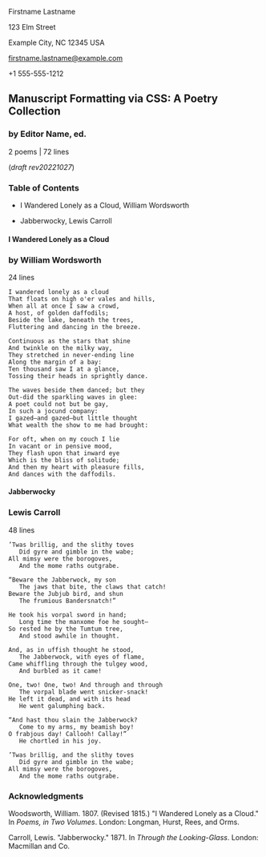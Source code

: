 <!--
Convert this to PDF (reference README.md on how to do that).

NOTE: this is experimental! This will likely change.

Poetry collections no matter the length are typically formatted similarly to
a chapter-book, but a little different ...
- title page (same as a long-form prose)
- Table of contents chapter: .m-chapter.toc -> .m-scene
- The poems: empty .m-chapter -> m-poem m-poem m-poem ...
- Acknowledgements chapter: .m-chapter -> m-scene

(c) Copyright 2022 Todd Warner
This work is licensed under Attribution 4.0 International. To view a copy
of this license, visit http://creativecommons.org/licenses/by/4.0/
-->

<style>
    /*
    @import url("https://toddwarner.io/pub/css/manuscript-css/manuscript.css");
    @import "/full/path/to/the/repository/for/manuscript-css/manuscript.css";
    */
    @import url("../manuscript.css");

    :root {
        /*
        --m-page-break-simulated-long: 0;
        --m-font-weight-title: bold;
        --m-font-weight-title-chapter: bold;
        --m-font-weight-title-poem: bold;
        --m-pagination-header: "Lastname / Long-form Poetry / " counter(page);
        */
    }
</style>

<div id="vpage" class="no-header">
<article id="manuscript" class="long poetry">

<div id="m-contact">

Firstname Lastname

123 Elm Street

Example City, NC 12345 USA

firstname.lastname@example.com

+1 555-555-1212

</div>

<div class="m-header">

# Manuscript Formatting via CSS: A Poetry Collection

### by Editor Name, ed.

<div class="m-facts">

2 poems | 72 lines

(_draft rev20221027_)

</div></div>

<section class="m-chapter toc">
<div class="m-header">

# Table of Contents

</div>
<section class="m-scene">

- I Wandered Lonely as a Cloud, William Wordsworth

- Jabberwocky, Lewis Carroll

</section></section>
<section class="m-chapter">
<section class="m-poem">
<div class="m-header">

# I Wandered Lonely as a Cloud

### by William Wordsworth

<div class="m-facts">

24 lines

</div></div>

```plaintext
I wandered lonely as a cloud
That floats on high o'er vales and hills,
When all at once I saw a crowd,
A host, of golden daffodils;
Beside the lake, beneath the trees,
Fluttering and dancing in the breeze.
```
```plaintext
Continuous as the stars that shine
And twinkle on the milky way,
They stretched in never-ending line
Along the margin of a bay:
Ten thousand saw I at a glance,
Tossing their heads in sprightly dance.
```
```plaintext
The waves beside them danced; but they
Out-did the sparkling waves in glee:
A poet could not but be gay,
In such a jocund company:
I gazed—and gazed—but little thought
What wealth the show to me had brought:
```
```plaintext
For oft, when on my couch I lie
In vacant or in pensive mood,
They flash upon that inward eye
Which is the bliss of solitude;
And then my heart with pleasure fills,
And dances with the daffodils.
```

</section> <!-- end poem -->
<section class="m-poem">
<div class="m-header">

# Jabberwocky

### Lewis Carroll

<div class="m-facts">

48 lines

</div></div>

```plaintext
’Twas brillig, and the slithy toves
   Did gyre and gimble in the wabe;
All mimsy were the borogoves,
   And the mome raths outgrabe.
```
```plaintext
“Beware the Jabberwock, my son
   The jaws that bite, the claws that catch!
Beware the Jubjub bird, and shun
   The frumious Bandersnatch!”
```
```plaintext
He took his vorpal sword in hand;
   Long time the manxome foe he sought—
So rested he by the Tumtum tree,
   And stood awhile in thought.
```
```plaintext
And, as in uffish thought he stood,
   The Jabberwock, with eyes of flame,
Came whiffling through the tulgey wood,
   And burbled as it came!
```
```plaintext
One, two! One, two! And through and through
   The vorpal blade went snicker-snack!
He left it dead, and with its head
   He went galumphing back.
```
```plaintext
“And hast thou slain the Jabberwock?
   Come to my arms, my beamish boy!
O frabjous day! Callooh! Callay!”
   He chortled in his joy.
```
```plaintext
’Twas brillig, and the slithy toves
   Did gyre and gimble in the wabe;
All mimsy were the borogoves,
   And the mome raths outgrabe.
```

</section> <!-- end poem -->
</section> <!-- end chapter -->

<section class="m-chapter">
<div class="m-header">

# Acknowledgments

</div>
<section class="m-scene foothang">

Woodsworth, William. 1807. (Revised 1815.) "I Wandered Lonely as a Cloud." In *Poems, in Two Volumes*. London: Longman, Hurst, Rees, and Orms.

Carroll, Lewis. "Jabberwocky." 1871. In *Through the Looking-Glass*. London: Macmillan and Co.

</section> <!-- end "scene" -->
</section> <!-- end chapter -->

</article> <!-- manuscript -->
</div> <!-- vpage -->
